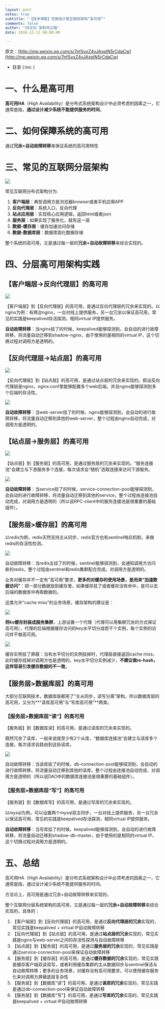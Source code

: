 ```yaml
---
layout: post
notes: true
subtitle: "【技术博客】究竟啥才是互联网架构“高可用”"
comments: false
author: "58沈剑 架构师之路"
date: 2016-12-12 00:00:00

---
```



原文：[http://mp.weixin.qq.com/s/7nfSvxZ4vJAxpIN5rCdaCw](http://mp.weixin.qq.com/s/7nfSvxZ4vJAxpIN5rCdaCw)

*   目录
{:toc }

# 一、什么是高可用

**高可用HA**（High Availability）是分布式系统架构设计中必须考虑的因素之一，它通常是指，**通过设计减少系统不能提供服务的时间**。

# 二、如何保障系统的高可用

通过**冗余+自动故障转移**来保证系统的高可用特性

# 三、常见的互联网分层架构

![](/img/notes/architect/internetArchitectureHighAvailability/layer.jpg)

常见互联网分布式架构分为:

1.  **客户端层**：典型调用方是浏览器browser或者手机应用APP
2.  **反向代理层**：系统入口，反向代理
3.  **站点应用层**：实现核心应用逻辑，返回html或者json
4.  **服务层**：如果实现了服务化，就有这一层
5.  **数据-缓存层**：缓存加速访问存储
6.  **数据-数据库层**：数据库固化数据存储

整个系统的高可用，又是通过每一层的**冗余+自动故障转移**来综合实现的。

# 四、分层高可用架构实践

## 【客户端层->反向代理层】的高可用

![](/img/notes/architect/internetArchitectureHighAvailability/reverse_proxy_high_availability.png)

【客户端层】到【反向代理层】的高可用，是通过反向代理层的冗余来实现的。以nginx为例：有两台nginx，一台对线上提供服务，另一台冗余以保证高可用，常见的实践是keepalived存活探测，相同virtual IP提供服务。

**自动故障转移**：当nginx挂了的时候，keepalived能够探测到，会自动的进行故障转移，将流量自动迁移到shadow-nginx，由于使用的是相同的virtual IP，这个切换过程对调用方是透明的。

## 【反向代理层->站点层】的高可用

![](/img/notes/architect/internetArchitectureHighAvailability/site_high_availability.png)

【反向代理层】到【站点层】的高可用，是通过站点层的冗余来实现的。假设反向代理层是nginx，nginx.conf里能够配置多个web后端，并且nginx能够探测到多个后端的存活性。

![](/img/notes/architect/internetArchitectureHighAvailability/site_failover.png)

**自动故障转移**：当web-server挂了的时候，nginx能够探测到，会自动的进行故障转移，将流量自动迁移到其他的web-server，整个过程由nginx自动完成，对调用方是透明的。

## 【站点层->服务层】的高可用

![](/img/notes/architect/internetArchitectureHighAvailability/service_availability.png)

【站点层】到【服务层】的高可用，是通过服务层的冗余来实现的。“服务连接池”会建立与下游服务多个连接，每次请求会“随机”选取连接来访问下游服务。

![](/img/notes/architect/internetArchitectureHighAvailability/service_failover.png)

**自动故障转移**：当service挂了的时候，service-connection-pool能够探测到，会自动的进行故障转移，将流量自动迁移到其他的service，整个过程由连接池自动完成，对调用方是透明的（所以说RPC-client中的服务连接池是很重要的基础组件）。

## 【服务层>缓存层】的高可用

以redis为例，redis天然支持主从同步，redis官方也有sentinel哨兵机制，来做redis的存活性检测。

![](/img/notes/architect/internetArchitectureHighAvailability/redis_failover.png)

自动故障转移：当redis主挂了的时候，sentinel能够探测到，会通知调用方访问新的redis，整个过程由sentinel和redis集群配合完成，对调用方是透明的。

业务对缓存并不一定有“高可用”要求，**更多的对缓存的使用场景，是用来“加速数据访问”**：把一部分数据放到缓存里，如果缓存挂了或者缓存没有命中，是可以去后端的数据库中再取数据的。

这类允许“cache miss”的业务场景，缓存架构的建议是：

![](/img/notes/architect/internetArchitectureHighAvailability/cache_miss.png)

**将kv缓存封装成服务集群**，上游设置一个代理（代理可以用集群冗余的方式保证高可用），代理的后端根据缓存访问的key水平切分成若干个实例，每个实例的访问并不做高可用。

![](/img/notes/architect/internetArchitectureHighAvailability/cache_miss_2.png)

缓存实例挂了屏蔽：当有水平切分的实例挂掉时，代理层直接返回cache miss，此时缓存挂掉对调用方也是透明的。key水平切分实例减少，**不建议做re-hash，这样容易引发缓存数据的不一致**。

## 【服务层>数据库层】的高可用

大部分互联网技术，数据库层都用了“主从同步，读写分离”架构，所以数据库层的高可用，又分为**“读库高可用”与“写库高可用”**两类。

### 【服务层>数据库层“读”】的高可用

【服务层】到【数据库读】的高可用，是通过读库的冗余来实现的。

既然冗余了读库，一般来说就至少有2个从库，“数据库连接池”会建立与读库多个连接，每次请求会路由到这些读库。

![](/img/notes/architect/internetArchitectureHighAvailability/db_read_failover.png)

自动故障转移：当读库挂了的时候，db-connection-pool能够探测到，会自动的进行故障转移，将流量自动迁移到其他的读库，整个过程由连接池自动完成，对调用方是透明的（所以说DAO中的数据库连接池是很重要的基础组件）。

### 【服务层>数据库层“写”】的高可用

【服务层】到【数据库写】的高可用，是通过写库的冗余来实现的。

以mysql为例，可以设置两个mysql双主同步，一台对线上提供服务，另一台冗余以保证高可用，常见的实践是keepalived存活探测，相同virtual IP提供服务。

**自动故障转移**：当写库挂了的时候，keepalived能够探测到，会自动的进行故障转移，将流量自动迁移到shadow-db-master，由于使用的是相同的virtual IP，这个切换过程对调用方是透明的。

# 五、总结

高可用HA（High Availability）是分布式系统架构设计中必须考虑的因素之一，它通常是指，通过设计减少系统不能提供服务的时间。

方法论上，高可用是通过冗余+自动故障转移来实现的。

整个互联网分层系统架构的高可用，又是通过每一层的**冗余+自动故障转移**来综合实现的，具体的：

1.  【客户端层】到【反向代理层】的高可用，是通过**反向代理层的冗余**实现的，常见实践是keepalived + virtual IP自动故障转移
2.  【反向代理层】到【站点层】的高可用，是通过**站点层的冗余**实现的，常见实践是nginx与web-server之间的存活性探测与自动故障转移
3.  【站点层】到【服务层】的高可用，是通过**服务层的冗余**实现的，常见实践是通过service-connection-pool来保证自动故障转移
4.  【服务层】到【缓存层】的高可用，是通过**缓存数据的冗余**实现的，常见实践是缓存客户端双读双写，或者利用缓存集群的主从数据同步与sentinel保活与自动故障转移；更多的业务场景，对缓存没有高可用要求，可以使用缓存服务化来对调用方屏蔽底层复杂性
5.  【服务层】到【数据库“读”】的高可用，是通过**读库的冗余**实现的，常见实践是通过db-connection-pool来保证自动故障转移
6.  【服务层】到【数据库“写”】的高可用，是通过**写库的冗余**实现的，常见实践是keepalived + virtual IP自动故障转移
